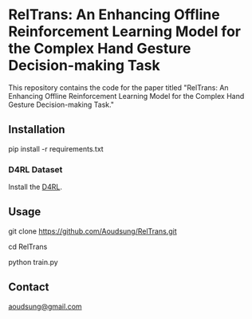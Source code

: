 # RelTrans: An Enhancing Offline Reinforcement Learning Model for the Complex Hand Gesture Decision-making Task

This repository contains the code for the paper titled "RelTrans: An Enhancing Offline Reinforcement Learning Model for the Complex Hand Gesture Decision-making Task."

## Installation
pip install -r requirements.txt

### D4RL Dataset
Install the [D4RL](https://github.com/Farama-Foundation/D4RL).
## Usage
git clone https://github.com/Aoudsung/RelTrans.git

cd RelTrans

python train.py

## Contact
aoudsung@gmail.com
